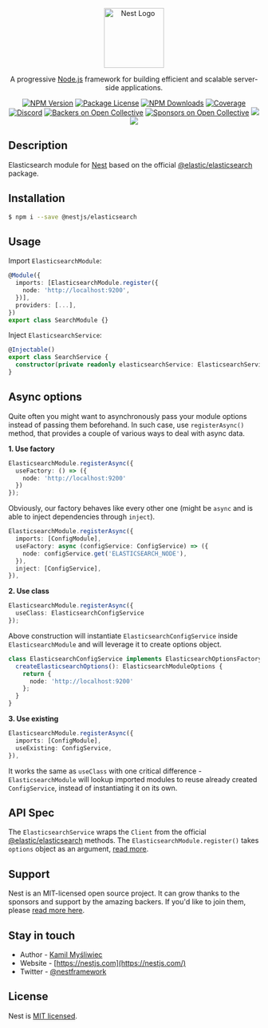 <p align="center">
  <a href="http://nestjs.com/" target="blank"><img src="https://nestjs.com/img/logo-small.svg" width="120" alt="Nest Logo" /></a>
</p>

[travis-image]: https://api.travis-ci.org/nestjs/nest.svg?branch=master
[travis-url]: https://travis-ci.org/nestjs/nest
[linux-image]: https://img.shields.io/travis/nestjs/nest/master.svg?label=linux
[linux-url]: https://travis-ci.org/nestjs/nest

  <p align="center">A progressive <a href="http://nodejs.org" target="blank">Node.js</a> framework for building efficient and scalable server-side applications.</p>
    <p align="center">
<a href="https://www.npmjs.com/~nestjscore"><img src="https://img.shields.io/npm/v/@nestjs/core.svg" alt="NPM Version" /></a>
<a href="https://www.npmjs.com/~nestjscore"><img src="https://img.shields.io/npm/l/@nestjs/core.svg" alt="Package License" /></a>
<a href="https://www.npmjs.com/~nestjscore"><img src="https://img.shields.io/npm/dm/@nestjs/core.svg" alt="NPM Downloads" /></a>
<a href="https://coveralls.io/github/nestjs/nest?branch=master"><img src="https://coveralls.io/repos/github/nestjs/nest/badge.svg?branch=master#5" alt="Coverage" /></a>
<a href="https://discord.gg/G7Qnnhy" target="_blank"><img src="https://img.shields.io/badge/discord-online-brightgreen.svg" alt="Discord"/></a>
<a href="https://opencollective.com/nest#backer"><img src="https://opencollective.com/nest/backers/badge.svg" alt="Backers on Open Collective" /></a>
<a href="https://opencollective.com/nest#sponsor"><img src="https://opencollective.com/nest/sponsors/badge.svg" alt="Sponsors on Open Collective" /></a>
  <a href="https://paypal.me/kamilmysliwiec"><img src="https://img.shields.io/badge/Donate-PayPal-dc3d53.svg"/></a>
  <a href="https://twitter.com/nestframework"><img src="https://img.shields.io/twitter/follow/nestframework.svg?style=social&label=Follow"></a>
</p>
  <!--[![Backers on Open Collective](https://opencollective.com/nest/backers/badge.svg)](https://opencollective.com/nest#backer)
  [![Sponsors on Open Collective](https://opencollective.com/nest/sponsors/badge.svg)](https://opencollective.com/nest#sponsor)-->

## Description

Elasticsearch module for [Nest](https://github.com/nestjs/nest) based on the official [@elastic/elasticsearch](https://www.npmjs.com/package/@elastic/elasticsearch) package.

## Installation

```bash
$ npm i --save @nestjs/elasticsearch
```

## Usage

Import `ElasticsearchModule`:

```typescript
@Module({
  imports: [ElasticsearchModule.register({
    node: 'http://localhost:9200',
  })],
  providers: [...],
})
export class SearchModule {}
```

Inject `ElasticsearchService`:

```typescript
@Injectable()
export class SearchService {
  constructor(private readonly elasticsearchService: ElasticsearchService) {}
}
```

## Async options

Quite often you might want to asynchronously pass your module options instead of passing them beforehand. In such case, use `registerAsync()` method, that provides a couple of various ways to deal with async data.

**1. Use factory**

```typescript
ElasticsearchModule.registerAsync({
  useFactory: () => ({
    node: 'http://localhost:9200'
  })
});
```

Obviously, our factory behaves like every other one (might be `async` and is able to inject dependencies through `inject`).

```typescript
ElasticsearchModule.registerAsync({
  imports: [ConfigModule],
  useFactory: async (configService: ConfigService) => ({
    node: configService.get('ELASTICSEARCH_NODE'),
  }),
  inject: [ConfigService],
}),
```

**2. Use class**

```typescript
ElasticsearchModule.registerAsync({
  useClass: ElasticsearchConfigService
});
```

Above construction will instantiate `ElasticsearchConfigService` inside `ElasticsearchModule` and will leverage it to create options object.

```typescript
class ElasticsearchConfigService implements ElasticsearchOptionsFactory {
  createElasticsearchOptions(): ElasticsearchModuleOptions {
    return {
      node: 'http://localhost:9200'
    };
  }
}
```

**3. Use existing**

```typescript
ElasticsearchModule.registerAsync({
  imports: [ConfigModule],
  useExisting: ConfigService,
}),
```

It works the same as `useClass` with one critical difference - `ElasticsearchModule` will lookup imported modules to reuse already created `ConfigService`, instead of instantiating it on its own.

## API Spec

The `ElasticsearchService` wraps the `Client` from the official [@elastic/elasticsearch](https://www.npmjs.com/package/@elastic/elasticsearch) methods. The `ElasticsearchModule.register()` takes `options` object as an argument, [read more](https://www.elastic.co/guide/en/elasticsearch/client/javascript-api/current/client-configuration.html).

## Support

Nest is an MIT-licensed open source project. It can grow thanks to the sponsors and support by the amazing backers. If you'd like to join them, please [read more here](https://docs.nestjs.com/support).

## Stay in touch

- Author - [Kamil Myśliwiec](https://twitter.com/kammysliwiec)
- Website - [https://nestjs.com](https://nestjs.com/)
- Twitter - [@nestframework](https://twitter.com/nestframework)

## License

Nest is [MIT licensed](LICENSE).
